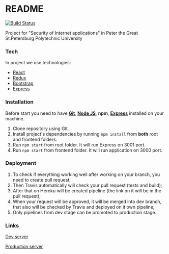 # README
[![Build Status](https://travis-ci.com/kimoofey/notice-board.svg?branch=dev)](https://travis-ci.com/kimoofey/notice-board)

Project for "Security of Internet applications" in Peter the Great St.Petersburg Polytechnic University

### Tech

In project we use technologies:
* [React](https://reactjs.org/)
* [Redux](https://redux.js.org/)
* [Bootstrap](https://getbootstrap.com/)
* [Express](https://expressjs.com/)

### Installation

Before start you need to have **[Git](https://git-scm.com/)**, **[Node JS](https://nodejs.org/en/)**, **npm**, **[Express](https://expressjs.com/)** installed on your machine.

1. Clone repository using Git.
2. Install project's dependencies by running `npm install` from **both** root and frontend folders.
3. Run `npm start` from root folder. It will run Express on 3001 port.
4. Run `npm start` from frontend folder. It will run application on 3000 port.

### Deployment

1. To check if everything working well after working on your branch, you need to create pull request;
2. Then Travis automatically will check your pull request (tests and build);
3. After that on Heroku will be created pipeline (the link on it will be in the pull request);
4. When your request will be approved, it will be merged into dev branch, that also will be checked by Travis and deployed on it own pipeline;
5. Only pipelines from dev stage can be promoted to production stage.

### Links
[Dev server](https://web-notice-board-dev.herokuapp.com/)

[Production server](https://web-notice-board.herokuapp.com/)
